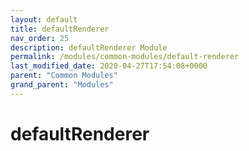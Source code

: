 ```yaml
---
layout: default
title: defaultRenderer 
nav_order: 25
description: defaultRenderer Module
permalink: /modules/common-modules/default-renderer
last_modified_date: 2020-04-27T17:54:08+0000
parent: "Common Modules"
grand_parent: "Modules"
---
```


# defaultRenderer